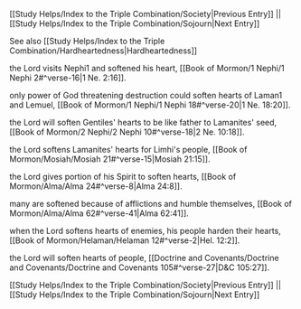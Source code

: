 [[Study Helps/Index to the Triple Combination/Society|Previous Entry]]  ||  [[Study Helps/Index to the Triple Combination/Sojourn|Next Entry]]

 See also [[Study Helps/Index to the Triple Combination/Hardheartedness|Hardheartedness]]

 the Lord visits Nephi1 and softened his heart, [[Book of Mormon/1 Nephi/1 Nephi 2#^verse-16|1 Ne. 2:16]].

 only power of God threatening destruction could soften hearts of Laman1 and Lemuel, [[Book of Mormon/1 Nephi/1 Nephi 18#^verse-20|1 Ne. 18:20]].

 the Lord will soften Gentiles' hearts to be like father to Lamanites' seed, [[Book of Mormon/2 Nephi/2 Nephi 10#^verse-18|2 Ne. 10:18]].

 the Lord softens Lamanites' hearts for Limhi's people, [[Book of Mormon/Mosiah/Mosiah 21#^verse-15|Mosiah 21:15]].

 the Lord gives portion of his Spirit to soften hearts, [[Book of Mormon/Alma/Alma 24#^verse-8|Alma 24:8]].

 many are softened because of afflictions and humble themselves, [[Book of Mormon/Alma/Alma 62#^verse-41|Alma 62:41]].

 when the Lord softens hearts of enemies, his people harden their hearts, [[Book of Mormon/Helaman/Helaman 12#^verse-2|Hel. 12:2]].

 the Lord will soften hearts of people, [[Doctrine and Covenants/Doctrine and Covenants/Doctrine and Covenants 105#^verse-27|D&C 105:27]].

[[Study Helps/Index to the Triple Combination/Society|Previous Entry]]  ||  [[Study Helps/Index to the Triple Combination/Sojourn|Next Entry]]